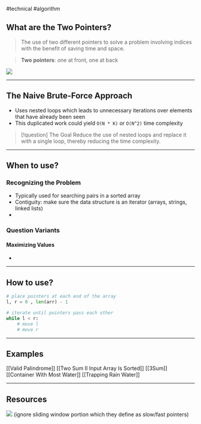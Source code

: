 #technical #algorithm 

## What are the Two Pointers?

> The use of two different pointers to solve a problem involving indices with the benefit of saving time and space.

> **Two pointers**: one at front, one at back

![](https://miro.medium.com/max/1280/1*mQJiROyKoPVSi_459LbXMA.png)

---
## The Naive Brute-Force Approach
- Uses nested loops which leads to unnecessary iterations over elements that have already been seen
- This duplicated work could yield `O(N * K)` or `O(N^2)` time complexity

> [!question] The Goal
> Reduce the use of nested loops and replace it with a single loop, thereby reducing the time complexity.

---
## When to use?

### Recognizing the Problem
- Typically used for searching pairs in a sorted array
- Contiguity: make sure the data structure is an iterator (arrays, strings, linked lists)
- 

### Question Variants
#### Maximizing Values
- 

---
## How to use?

```python
# place pointers at each end of the array
l, r = 0 , len(arr) - 1

# iterate until pointers pass each other
while l < r:
	# move l
	# move r
```

---
## Examples
[[Valid Palindrome]]
[[Two Sum II Input Array Is Sorted]]
[[3Sum]]
[[Container With Most Water]]
[[Trapping Rain Water]]

---
## Resources

![](https://www.youtube.com/watch?v=On03HWe2tZM)
(ignore sliding window portion which they define as slow/fast pointers)
